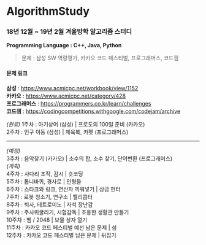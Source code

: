# AlgorithmStudy

### 18년 12월 ~ 19년 2월 겨울방학 알고리즘 스터디

**Programming Language : C++, Java, Python**

>문제 : 삼성 SW 역량평가, 카카오 코드 페스티벌, 프로그래머스, 코드잼


#### 문제 링크  
**삼성** : https://www.acmicpc.net/workbook/view/1152  
**카카오** : https://www.acmicpc.net/category/428  
**프로그래머스** : https://programmers.co.kr/learn/challenges  
**코드잼** : https://codingcompetitions.withgoogle.com/codejam/archive  

*(완료)*
1주차 : 아기상어 (삼성) | 프로도의 100일 준비 (카카오)  
2주차 : 인구 이동 (삼성) | 체육복, 카펫 (프로그래머스)  
***
*(예정)*  
3주차 : 음악찾기 (카카오) | 소수의 합, 소수 찾기, 단어변환 (프로그래머스)  
*(계획)*  
4주차 : 사다리 조작, 감시 | 숏코딩  
5주차 : 톱니바퀴, 경사로 | 인형들  
6주차 : 스타크와 링크, 연산자 끼워넣기 | 상금 헌터  
7주차 : 로봇 청소기, 연구소 | 헬리콥터  
8주차 : 퇴사, 테트로미노 | 자석 장난감  
9주차 : 주사위굴리기, 시험감독 | 조용한 생활관 만들기  
10주차 : 뱀 / 2048 | 보물 상자 열기  
11주차 : 카카오 코드 페스티벌 예선 남은 문제 | 섬  
12주차 : 카카오 코드 페스티벌 남은 문제 | 뒤집기  
